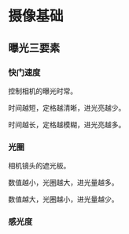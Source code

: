# 摄像基础

## 曝光三要素

### 快门速度

控制相机的曝光时常。

时间越短，定格越清晰，进光亮越少。

时间越长，定格越模糊，进光亮越多。

### 光圈

相机镜头的遮光板。

数值越小，光圈越大，进光量越多。

数值越大，光圈越小，进光量越少。

### 感光度



